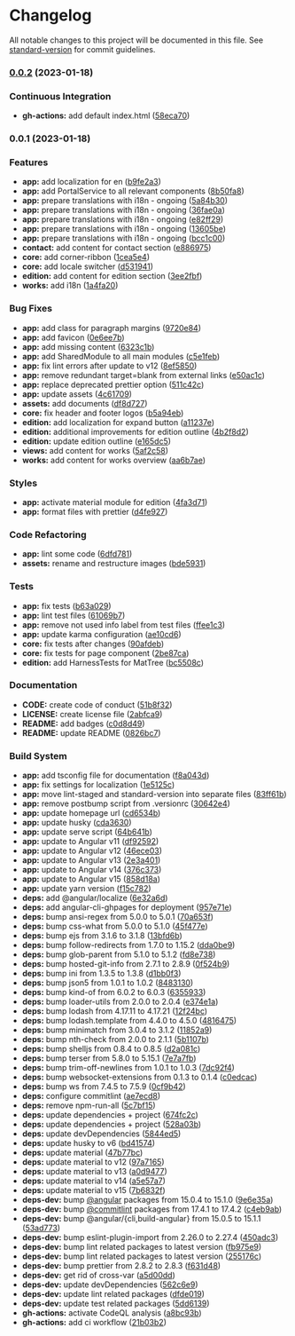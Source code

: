 # Changelog

All notable changes to this project will be documented in this file. See [standard-version](https://github.com/conventional-changelog/standard-version) for commit guidelines.

### [0.0.2](https://github.com/musicEnfanthen/awg-website/compare/v0.0.1...v0.0.2) (2023-01-18)


### Continuous Integration

* **gh-actions:** add default index.html ([58eca70](https://github.com/musicEnfanthen/awg-website/commit/58eca70bc5f18ca9e02bbeebe66db2add6b15d6a))

### 0.0.1 (2023-01-18)


### Features

* **app:** add localization for en ([b9fe2a3](https://github.com/musicEnfanthen/awg-website/commit/b9fe2a3ba21edcf2a688e58b1121f755dd00934c))
* **app:** add PortalService to all relevant components ([8b50fa8](https://github.com/musicEnfanthen/awg-website/commit/8b50fa83b5b683baf93f187fbc5d0ec8f20eb256))
* **app:** prepare translations with i18n - ongoing ([5a84b30](https://github.com/musicEnfanthen/awg-website/commit/5a84b30eba8c8b1b5e11e71a031518d1a27795b3))
* **app:** prepare translations with i18n - ongoing ([36fae0a](https://github.com/musicEnfanthen/awg-website/commit/36fae0aa9f7717e3abd0598339c4729a23d0df67))
* **app:** prepare translations with i18n - ongoing ([e82ff29](https://github.com/musicEnfanthen/awg-website/commit/e82ff299cbf3afafea81c8f69d87b401ba2ec1b6))
* **app:** prepare translations with i18n - ongoing ([13605be](https://github.com/musicEnfanthen/awg-website/commit/13605be3545340b275c4fe1c1428c47198791a4d))
* **app:** prepare translations with i18n - ongoing ([bcc1c00](https://github.com/musicEnfanthen/awg-website/commit/bcc1c003aab3605fd3ec7a8ff9f8f2fb456bd80c))
* **contact:** add content for contact section ([e886975](https://github.com/musicEnfanthen/awg-website/commit/e8869757899e96aff157c9166e43d957e3abf92f))
* **core:** add corner-ribbon ([1cea5e4](https://github.com/musicEnfanthen/awg-website/commit/1cea5e4d5c844f6ee58a2c395b7c71ceafa8463e))
* **core:** add locale switcher ([d531941](https://github.com/musicEnfanthen/awg-website/commit/d53194107005dd4ad76d2975f993b402ae0fbc80))
* **edition:** add content for edition section ([3ee2fbf](https://github.com/musicEnfanthen/awg-website/commit/3ee2fbfeb620bdf0c18af15bf1164bdd1bc29240))
* **works:** add i18n ([1a4fa20](https://github.com/musicEnfanthen/awg-website/commit/1a4fa205b4987e00a32cd00acad911531b26674a))


### Bug Fixes

* **app:** add class for paragraph margins ([9720e84](https://github.com/musicEnfanthen/awg-website/commit/9720e8442006c6e775f7366d8977d79dd2e96921))
* **app:** add favicon ([0e6ee7b](https://github.com/musicEnfanthen/awg-website/commit/0e6ee7b5e85925bf8695053205c344d3eb28e438))
* **app:** add missing content ([6323c1b](https://github.com/musicEnfanthen/awg-website/commit/6323c1b377af54d06b8ba1033e52f268d0c312d8))
* **app:** add SharedModule to all main modules ([c5e1feb](https://github.com/musicEnfanthen/awg-website/commit/c5e1feb5535847ecd53b3d7a01ed1983685ab8fe))
* **app:** fix lint errors after update to v12 ([8ef5850](https://github.com/musicEnfanthen/awg-website/commit/8ef585048d43d7eb87e3fd70e111fc53a3e56b84))
* **app:** remove redundant target=blank from external links ([e50ac1c](https://github.com/musicEnfanthen/awg-website/commit/e50ac1ce2e4e2a7d2447fed044524a79b41259cd))
* **app:** replace deprecated prettier option ([511c42c](https://github.com/musicEnfanthen/awg-website/commit/511c42ce66c191d99255ff4f419fb1b4ea8840d6))
* **app:** update assets ([4c61709](https://github.com/musicEnfanthen/awg-website/commit/4c6170975aff7bcee272359c96e4eb9134966c93))
* **assets:** add documents ([df8d727](https://github.com/musicEnfanthen/awg-website/commit/df8d7273450657e28263eec98e0adca6c477c576))
* **core:** fix header and footer logos ([b5a94eb](https://github.com/musicEnfanthen/awg-website/commit/b5a94eb234dc80f95b1022d28c3cac259a5e862c))
* **edition:** add localization for expand button ([a11237e](https://github.com/musicEnfanthen/awg-website/commit/a11237e70a18bf4908018f994f0cd75bed53ba75))
* **edition:** additional improvements for edition outline ([4b2f8d2](https://github.com/musicEnfanthen/awg-website/commit/4b2f8d2af87ccad20552ee2256c2526e36fb3323))
* **edition:** update edition outline ([e165dc5](https://github.com/musicEnfanthen/awg-website/commit/e165dc599f563cd15092ef73774c41e834d440bd))
* **views:** add content for works ([5af2c58](https://github.com/musicEnfanthen/awg-website/commit/5af2c58770708520a70d81a2f6872602085464d5))
* **works:** add content for works overview ([aa6b7ae](https://github.com/musicEnfanthen/awg-website/commit/aa6b7ae4fba33e9c7b42626c15096325ee99a904))


### Styles

* **app:** activate material module for edition ([4fa3d71](https://github.com/musicEnfanthen/awg-website/commit/4fa3d71a8cf00ead4429a29a605444fb7ad4e95c))
* **app:** format files with prettier ([d4fe927](https://github.com/musicEnfanthen/awg-website/commit/d4fe927c49020fce1aec424c3e828114d2f46164))


### Code Refactoring

* **app:** lint some code ([6dfd781](https://github.com/musicEnfanthen/awg-website/commit/6dfd781738f30e75de9cb4c78f6aeae702006268))
* **assets:** rename and restructure images ([bde5931](https://github.com/musicEnfanthen/awg-website/commit/bde5931183f1f138a7e89a85ec9e6291bdde8aab))


### Tests

* **app:** fix tests ([b63a029](https://github.com/musicEnfanthen/awg-website/commit/b63a0294df74a51b9497a8437bfdbb110c801d72))
* **app:** lint test files ([61069b7](https://github.com/musicEnfanthen/awg-website/commit/61069b73f063c9f3d8686213c4982de8aea917ea))
* **app:** remove not used info label from test files ([ffee1c3](https://github.com/musicEnfanthen/awg-website/commit/ffee1c33f2bc3143988facbf61dbb0181662d624))
* **app:** update karma configuration ([ae10cd6](https://github.com/musicEnfanthen/awg-website/commit/ae10cd6fee48713f756220ce65d51f19be12dffe))
* **core:** fix tests after changes ([90afdeb](https://github.com/musicEnfanthen/awg-website/commit/90afdebd8d28c24ebaaa9cebc1e3e5a26b4bfe2b))
* **core:** fix tests for page component ([2be87ca](https://github.com/musicEnfanthen/awg-website/commit/2be87ca4cc4ae3bbde6dddcac801e2069adb8aec))
* **edition:** add HarnessTests for MatTree ([bc5508c](https://github.com/musicEnfanthen/awg-website/commit/bc5508c4be67d32dcbb4e53b2a9b5a82cf78e2af))


### Documentation

* **CODE:** create code of conduct ([51b8f32](https://github.com/musicEnfanthen/awg-website/commit/51b8f32d9cc7d2856b74adde9ce9feccf5b0186d))
* **LICENSE:** create license file ([2abfca9](https://github.com/musicEnfanthen/awg-website/commit/2abfca932792f6e079fada289413f113f5923350))
* **README:** add badges ([c0d8d49](https://github.com/musicEnfanthen/awg-website/commit/c0d8d49ee65eb4af0f2a547306ee6c478d1ebf69))
* **README:** update README ([0826bc7](https://github.com/musicEnfanthen/awg-website/commit/0826bc7e12b8527fc72d4678bd7c1a3176bb08d1))


### Build System

* **app:** add tsconfig file for documentation ([f8a043d](https://github.com/musicEnfanthen/awg-website/commit/f8a043db87ace204e543a18ea651b70b7bdc6fed))
* **app:** fix settings for localization ([1e5125c](https://github.com/musicEnfanthen/awg-website/commit/1e5125c77a5aa037b45dabcfabca11f4b4d759c0))
* **app:** move lint-staged and standard-version into separate files ([83ff61b](https://github.com/musicEnfanthen/awg-website/commit/83ff61b23870209a30283398926f89c002f7958a))
* **app:** remove postbump script from .versionrc ([30642e4](https://github.com/musicEnfanthen/awg-website/commit/30642e4ce2d395fc4311e185b59eb8468b54e8a5))
* **app:** update homepage url ([cd6534b](https://github.com/musicEnfanthen/awg-website/commit/cd6534bbf55f95bd076d632340132237532b2139))
* **app:** update husky ([cda3630](https://github.com/musicEnfanthen/awg-website/commit/cda3630ce50f99716988192f7de0518383d321d1))
* **app:** update serve script ([64b641b](https://github.com/musicEnfanthen/awg-website/commit/64b641b3686249a8ee60f31b483c6b6a0a9cc712))
* **app:** update to Angular v11 ([df92592](https://github.com/musicEnfanthen/awg-website/commit/df92592d783af2d39bac64d4465cb13d28f8565f))
* **app:** update to Angular v12 ([46ece03](https://github.com/musicEnfanthen/awg-website/commit/46ece03e698798eaa1ef3bf1f1d3109137222cad))
* **app:** update to Angular v13 ([2e3a401](https://github.com/musicEnfanthen/awg-website/commit/2e3a4014d5177a75ccee810abb4a7e5e2a2b74f2))
* **app:** update to Angular v14 ([376c373](https://github.com/musicEnfanthen/awg-website/commit/376c373021a85647c701227b2f5c58e1901fa816))
* **app:** update to Angular v15 ([858d18a](https://github.com/musicEnfanthen/awg-website/commit/858d18a9fc2975d84fdd17233ad00a27e66a6a92))
* **app:** update yarn version ([f15c782](https://github.com/musicEnfanthen/awg-website/commit/f15c7828d2a8715830d55e6aec11ca1a15271404))
* **deps:** add @angular/localize ([6e32a6d](https://github.com/musicEnfanthen/awg-website/commit/6e32a6d66570ef25da7822e680ff48d841a32041))
* **deps:** add angular-cli-ghpages for deployment ([957e71e](https://github.com/musicEnfanthen/awg-website/commit/957e71eea2579f2362da45d7fdc56dc3bcfe45b4))
* **deps:** bump ansi-regex from 5.0.0 to 5.0.1 ([70a653f](https://github.com/musicEnfanthen/awg-website/commit/70a653f3cb4c71c6329633ad5076c5b63011d829))
* **deps:** bump css-what from 5.0.0 to 5.1.0 ([45f477e](https://github.com/musicEnfanthen/awg-website/commit/45f477ecddd95da6246d3ceb9daa741579987884))
* **deps:** bump ejs from 3.1.6 to 3.1.8 ([13bfd6b](https://github.com/musicEnfanthen/awg-website/commit/13bfd6beeb36bcc015af0c2fe6ed300990b95e07))
* **deps:** bump follow-redirects from 1.7.0 to 1.15.2 ([dda0be9](https://github.com/musicEnfanthen/awg-website/commit/dda0be91a2d941a4a499947f4060d509760812e0))
* **deps:** bump glob-parent from 5.1.0 to 5.1.2 ([fd8e738](https://github.com/musicEnfanthen/awg-website/commit/fd8e738234531118e350f965ddb1bd9f9f9bbf53))
* **deps:** bump hosted-git-info from 2.7.1 to 2.8.9 ([0f524b9](https://github.com/musicEnfanthen/awg-website/commit/0f524b9f4f61a6e41c72560d255da80f0ea15df1))
* **deps:** bump ini from 1.3.5 to 1.3.8 ([d1bb0f3](https://github.com/musicEnfanthen/awg-website/commit/d1bb0f3cdec9eddacdbc79e35e6207c74dba6e2b))
* **deps:** bump json5 from 1.0.1 to 1.0.2 ([8483130](https://github.com/musicEnfanthen/awg-website/commit/84831308dec0fc23513b8609fdfa725d5c70bc0d))
* **deps:** bump kind-of from 6.0.2 to 6.0.3 ([6355933](https://github.com/musicEnfanthen/awg-website/commit/6355933e0e14311a6d0271c1f57dbd1e0986e0f8))
* **deps:** bump loader-utils from 2.0.0 to 2.0.4 ([e374e1a](https://github.com/musicEnfanthen/awg-website/commit/e374e1a89a7fd1c72f8e80542947bfd84b03a73b))
* **deps:** bump lodash from 4.17.11 to 4.17.21 ([12f24bc](https://github.com/musicEnfanthen/awg-website/commit/12f24bc991acb6c18c691111ddb2ae917b24c28b))
* **deps:** bump lodash.template from 4.4.0 to 4.5.0 ([4816475](https://github.com/musicEnfanthen/awg-website/commit/4816475b13d01b4de64676c2a99c53c66cda4a56))
* **deps:** bump minimatch from 3.0.4 to 3.1.2 ([11852a9](https://github.com/musicEnfanthen/awg-website/commit/11852a93331978f787a5e2a8f9eaa5d67b603f00))
* **deps:** bump nth-check from 2.0.0 to 2.1.1 ([5b1107b](https://github.com/musicEnfanthen/awg-website/commit/5b1107b90b9808564de53f233269741088c7d4a8))
* **deps:** bump shelljs from 0.8.4 to 0.8.5 ([d2a081c](https://github.com/musicEnfanthen/awg-website/commit/d2a081c33a978bdae7a662eb9f8c3d0935f01083))
* **deps:** bump terser from 5.8.0 to 5.15.1 ([7e7a7fb](https://github.com/musicEnfanthen/awg-website/commit/7e7a7fb28cee6c3cfb4458b9ff667a5f46bf0766))
* **deps:** bump trim-off-newlines from 1.0.1 to 1.0.3 ([7dc92f4](https://github.com/musicEnfanthen/awg-website/commit/7dc92f44998192d3b05253138d4cfc03abdc56ae))
* **deps:** bump websocket-extensions from 0.1.3 to 0.1.4 ([c0edcac](https://github.com/musicEnfanthen/awg-website/commit/c0edcace4a4ee10b9d0f0303b8fa2743c3be4967))
* **deps:** bump ws from 7.4.5 to 7.5.9 ([0cf9b42](https://github.com/musicEnfanthen/awg-website/commit/0cf9b42ef324cbd495ae2f84c9661f70e694a58f))
* **deps:** configure commitlint ([ae7ecd8](https://github.com/musicEnfanthen/awg-website/commit/ae7ecd8c665e649e34abd01dbbdb399713e5737f))
* **deps:** remove npm-run-all ([5c7bf15](https://github.com/musicEnfanthen/awg-website/commit/5c7bf1584d00462996ade99f5c9198faf0a56e67))
* **deps:** update dependencies + project ([674fc2c](https://github.com/musicEnfanthen/awg-website/commit/674fc2c82db59116ff1af3c1ce4bee92170466dc))
* **deps:** update dependencies + project ([528a03b](https://github.com/musicEnfanthen/awg-website/commit/528a03b9ffc0fce0151565bb41038e287efdea78))
* **deps:** update devDependencies ([5844ed5](https://github.com/musicEnfanthen/awg-website/commit/5844ed5a831bd5e2b9ed085cdf0ed9a1250e9e64))
* **deps:** update husky to v6 ([bd41574](https://github.com/musicEnfanthen/awg-website/commit/bd415745f7526cb017794c2d272eaf181c46f265))
* **deps:** update material ([47b77bc](https://github.com/musicEnfanthen/awg-website/commit/47b77bcafe12086de55e522af4b6f6f55e92484d))
* **deps:** update material to v12 ([97a7165](https://github.com/musicEnfanthen/awg-website/commit/97a71655408cbe950b2292c6acaf32f6b932770b))
* **deps:** update material to v13 ([a0d9477](https://github.com/musicEnfanthen/awg-website/commit/a0d9477f9147f85d6c5d429fe20399e5656b0c4e))
* **deps:** update material to v14 ([a5e57a7](https://github.com/musicEnfanthen/awg-website/commit/a5e57a7443f501ef6e69f0897fa26a9e243866c2))
* **deps:** update material to v15 ([7b6832f](https://github.com/musicEnfanthen/awg-website/commit/7b6832ff9892e174865ead1666daf70ac9d4224c))
* **deps-dev:** bump [@angular](https://github.com/angular) packages from 15.0.4 to 15.1.0 ([9e6e35a](https://github.com/musicEnfanthen/awg-website/commit/9e6e35aa517f5d29295f9aad4ddf616482606aae))
* **deps-dev:** bump [@commitlint](https://github.com/commitlint) packages from 17.4.1 to 17.4.2 ([c4eb9ab](https://github.com/musicEnfanthen/awg-website/commit/c4eb9ab44ebc68d93427266546a27788688183af))
* **deps-dev:** bump @angular/{cli,build-angular} from 15.0.5 to 15.1.1 ([53ad773](https://github.com/musicEnfanthen/awg-website/commit/53ad773010c6106cf82e05660b75642bb0a8299c))
* **deps-dev:** bump eslint-plugin-import from 2.26.0 to 2.27.4 ([450adc3](https://github.com/musicEnfanthen/awg-website/commit/450adc3ccb95d035f881c90460558cc60a85f6d5))
* **deps-dev:** bump lint related packages to latest version ([fb975e9](https://github.com/musicEnfanthen/awg-website/commit/fb975e978df6193f2b0393eaccf70c406d09f7eb))
* **deps-dev:** bump lint related packages to latest version ([255176c](https://github.com/musicEnfanthen/awg-website/commit/255176c2a04a822835a9ab4b5d1d782a65d0852f))
* **deps-dev:** bump prettier from 2.8.2 to 2.8.3 ([f631d48](https://github.com/musicEnfanthen/awg-website/commit/f631d48c8a7dd1bee3c52d1268da8fb10d733a12))
* **deps-dev:** get rid of cross-var ([a5d00dd](https://github.com/musicEnfanthen/awg-website/commit/a5d00dd3374cd94b273481808c15ca23496ffaaa))
* **deps-dev:** update devDependencies ([562c6e9](https://github.com/musicEnfanthen/awg-website/commit/562c6e9e793fd1945ceb371356418a0904a94cfb))
* **deps-dev:** update lint related packages ([dfde019](https://github.com/musicEnfanthen/awg-website/commit/dfde019c6fb80f4fc3c7af23537e5ea5e191a3c4))
* **deps-dev:** update test related packages ([5dd6139](https://github.com/musicEnfanthen/awg-website/commit/5dd61390cfbf90cb515c1c398b3869d5db708e0e))
* **gh-actions:** activate CodeQL analysis ([a8bc93b](https://github.com/musicEnfanthen/awg-website/commit/a8bc93b50f028622e7003de47f7a1650449b295c))
* **gh-actions:** add ci workflow ([21b03b2](https://github.com/musicEnfanthen/awg-website/commit/21b03b20ab6f28b2dae0503b57642b344fc9a8fa))
